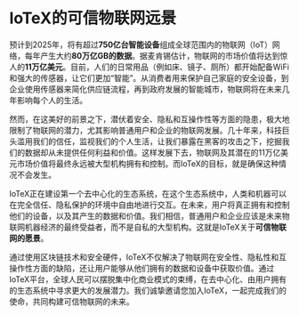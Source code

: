 # IoTeX的可信物联网远景

预计到2025年，将有超过**750亿台智能设备**组成全球范围内的物联网（IoT）网络，每年产生大约**80万亿GB的数据**。据麦肯锡估计，物联网的市场价值将达到惊人的**11万亿美元**。目前，人们的日常用品（例如床、镜子、厕所）都开始配备WiFi和强大的传感器，让它们更加“智能”。从消费者用来保护自己家庭的安全设备，到企业使用传感器来简化供应链流程，再到政府发展的智能城市，物联网将在未来几年影响每个人的生活。

然而，在这美好的前景之下，潜伏着安全、隐私和互操作性等方面的隐患，极大地限制了物联网的潜力，尤其影响普通用户和企业的物联网发展。几十年来，科技巨头滥用我们的信任，监视我们的个人生活，让我们暴露在黑客的攻击之下，挖掘我们的数据却从未提供任何利益和价值。这样发展下去，物联网及其潜在的11万亿美元市场价值将最终永远被大型机构拥有和控制。而IoTeX的目标，就是确保这种情况不会发生。

IoTeX正在建设第一个去中心化的生态系统，在这个生态系统中，人类和机器可以在完全信任、隐私保护的环境中自由地进行交互。在未来，用户将真正拥有和控制他们的设备，以及其产生的数据和价值。我们相信，普通用户和企业应该是未来物联网机器经济的最终受益者，而不是自私的大型机构。这就是IoTeX关于**可信物联网的愿景**。

通过使用区块链技术和安全硬件，IoTeX不仅解决了物联网在安全性、隐私性和互操作性方面的缺陷，还让用户能够从他们拥有的数据和设备中获取价值。通过IoTeX平台，全球人民可以摆脱集中化商业模式的束缚，在去中心化、由用户拥有的生态系统中寻求更大的发展潜力。我们诚挚邀请您加入IoTeX，一起完成我们的使命，共同构建可信物联网的未来。

